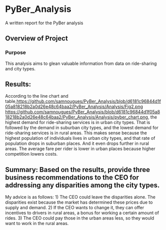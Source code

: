 # PyBer_Analysis
 A written report for the PyBer analysis

## Overview of Project

### Purpose

This analysis aims to glean valuable information from data on ride-sharing and city types.

## Results:

According to the line chart and table,https://github.com/samnougues/PyBer_Analysis/blob/d6181c96844d1f05a818218b2a0d26e48c64baa2/PyBer_Analysis/Analysis/Fig2.png https://github.com/samnougues/PyBer_Analysis/blob/d6181c96844d1f05a818218b2a0d26e48c64baa2/PyBer_Analysis/Analysis/pyber_chart.png, the highest demand for ride-sharing services is in urban city types. That is followed by the demand in suburban city types, and the lowest demand for ride-sharing services is in rural areas. This makes sense because the highest population of individuals lives in urban city types, and that rate of population drops in suburban places. And it even drops further in rural areas. The average fare per rider is lower in urban places because higher competition lowers costs. 

## Summary: Based on the results, provide three business recommendations to the CEO for addressing any disparities among the city types.

My advice is as follows:
	1) The CEO could leave the disparities alone. The disparities exist because the market has determined these prices due to supply and demand.
	2) If the CEO wants to change it, they can offer incentives to drivers in rural areas, a bonus for working a certain amount of rides.
	3) The CEO could pay those in the urban areas less, so they would want to work in the rural areas. 
